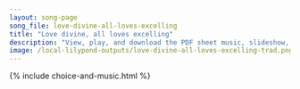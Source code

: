 ```yaml
---
layout: song-page
song_file: love-divine-all-loves-excelling
title: "Love divine, all loves excelling"
description: "View, play, and download the PDF sheet music, slideshow, and audio. Lyrics: Love divine, all loves excelling, Joy of heav'n to earth come down, fix in us Thy humble dwelling, all Thy faithful mercies crown! Jesus, Thou art all... english christian 4part chords"
image: /local-lilypond-outputs/love-divine-all-loves-excelling-trad.png
---
```


{% include choice-and-music.html %}